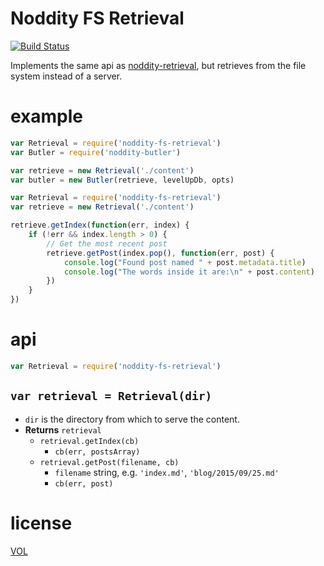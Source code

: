 Noddity FS Retrieval
=====

[![Build Status](https://travis-ci.org/ArtskydJ/noddity-fs-retrieval.svg?branch=master)](https://travis-ci.org/ArtskydJ/noddity-fs-retrieval)

Implements the same api as [noddity-retrieval](https://github.com/TehShrike/noddity-retrieval), but retrieves from the file system instead of a server.

# example

```js
var Retrieval = require('noddity-fs-retrieval')
var Butler = require('noddity-butler')

var retrieve = new Retrieval('./content')
var butler = new Butler(retrieve, levelUpDb, opts)
```

```js
var Retrieval = require('noddity-fs-retrieval')
var retrieve = new Retrieval('./content')

retrieve.getIndex(function(err, index) {
	if (!err && index.length > 0) {
		// Get the most recent post
		retrieve.getPost(index.pop(), function(err, post) {
			console.log("Found post named " + post.metadata.title)
			console.log("The words inside it are:\n" + post.content)
		})
	}
})
```

# api

```js
var Retrieval = require('noddity-fs-retrieval')
```

## `var retrieval = Retrieval(dir)`

- `dir` is the directory from which to serve the content.
- **Returns** `retrieval`
	- `retrieval.getIndex(cb)`
		- `cb(err, postsArray)`
	- `retrieval.getPost(filename, cb)`
		- `filename` string, e.g. `'index.md'`, `'blog/2015/09/25.md'`
		- `cb(err, post)`

# license

[VOL](http://veryopenlicense.com/)
